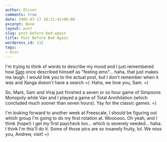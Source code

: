 ```yaml
---
author: Oliver
comments: true
date: 2005-07-17 10:11:41+00:00
excerpt: None
layout: post
slug: post-before-bed-again
title: Post Before Bed Again
wordpress_id: 112
tags:
- misc
---
```


I'm trying to think of words to describe my mood and I just remembered how <a href="http://www.xanga.com/your_shadow">Sam</a> once described himself as "feeling emo"... haha, that just makes me laugh.  I would link you to the actual post, but I don't remember when it was and Xanga doesn't have a search =/. Haha, we love you, Sam. =)

So, Mark, Sam and Viraj just finished a seven or so hour game of Simpsons Monopoly while Van and I played a game of Total Annihilation (which concluded much sooner than seven hours). Yay for the classic games. =)

I'm looking forward to another week at Freescale, I should be figuring out which group I'm going to do my first rotation at. Woooooo. Oh yeah, and I think (hope!) I get my first paycheck too... which is severely needed... haha. I think I'm this'll</a> do it. Some of those pics are so insanely fruity, lol.  We miss you, Andrew, visit! =)